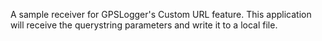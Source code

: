

A sample receiver for GPSLogger's Custom URL feature.  This application will receive the querystring parameters and write it to a local file. 

